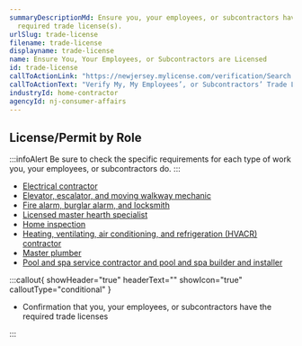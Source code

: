```yaml
---
summaryDescriptionMd: Ensure you, your employees, or subcontractors have any
  required trade license(s).
urlSlug: trade-license
filename: trade-license
displayname: trade-license
name: Ensure You, Your Employees, or Subcontractors are Licensed
id: trade-license
callToActionLink: "https://newjersey.mylicense.com/verification/Search.aspx?facility=N "
callToActionText: "Verify My, My Employees’, or Subcontractors’ Trade Licenses "
industryId: home-contractor
agencyId: nj-consumer-affairs
---
```

## License/Permit by Role

:::infoAlert 
 Be sure to check the specific requirements for each type of work you, your employees, or subcontractors do.
:::

* [Electrical contractor](https://www.njconsumeraffairs.gov/elec/Pages/default.aspx) 
* [Elevator, escalator, and moving walkway mechanic](https://www.njconsumeraffairs.gov/esc/Pages/default.aspx) 
* [Fire alarm, burglar alarm, and locksmith](https://www.njconsumeraffairs.gov/fbl/Pages/default.aspx)
* [Licensed master hearth specialist](https://www.njconsumeraffairs.gov/mhs/Pages/default.aspx) 
* [Home inspection](https://www.njconsumeraffairs.gov/hom/Pages/default.aspx)
* [Heating, ventilating, air conditioning, and refrigeration (HVACR) contractor](https://www.njconsumeraffairs.gov/hvacr/Pages/default.aspx) 
* [Master plumber](https://www.njconsumeraffairs.gov/plu/Pages/default.aspx) 
* [Pool and spa service contractor and pool and spa builder and installer](https://www.njconsumeraffairs.gov/pool/Pages/default.aspx)

:::callout{ showHeader="true" headerText="" showIcon="true" calloutType="conditional" }

* Confirmation that you, your employees, or subcontractors have the required trade licenses

:::